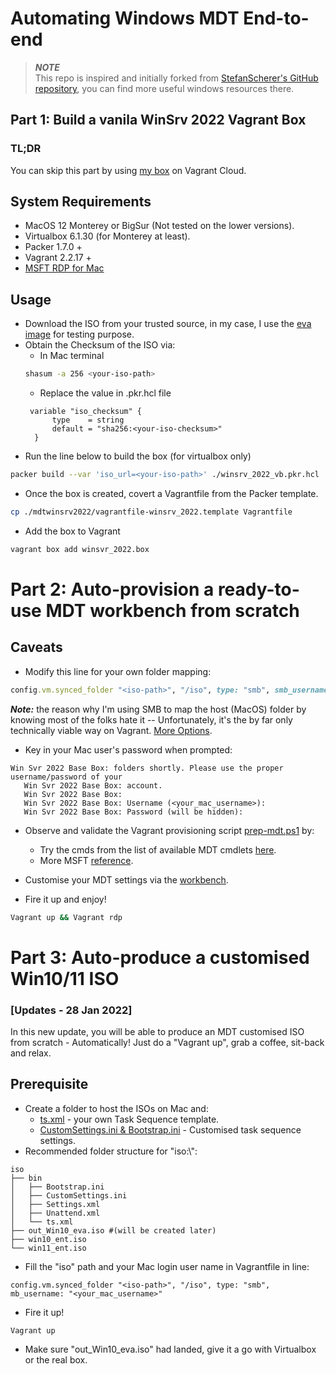 # Automating Windows MDT End-to-end

> **_NOTE_**  
> This repo is inspired and initially forked from [StefanScherer's GitHub repository](https://github.com/jeffskinnerbox/Windows-10-Vagrant-Box), you can find more useful windows resources there. 

## Part 1: Build a vanila WinSrv 2022 Vagrant Box
### TL;DR
You can skip this part by using [my box](https://app.vagrantup.com/sonykey2003/boxes/winsrv2022) on Vagrant Cloud.

## System Requirements
* MacOS 12 Monterey or BigSur (Not tested on the lower versions).
* Virtualbox 6.1.30 (for Monterey at least).
* Packer 1.7.0 +
* Vagrant 2.2.17 +
* [MSFT RDP for Mac](https://apps.apple.com/us/app/microsoft-remote-desktop/id1295203466?mt=12)


## Usage
* Download the ISO from your trusted source, in my case, I use the [eva image](https://www.microsoft.com/en-us/evalcenter/evaluate-windows-server-2022) for testing purpose.
* Obtain the Checksum of the ISO via:
  * In Mac terminal
  ```sh
  shasum -a 256 <your-iso-path>
  ```
  * Replace the value in .pkr.hcl file
  ```hcl
   variable "iso_checksum" {
        type    = string
        default = "sha256:<your-iso-checksum>"
    }
  ```
* Run the line below to build the box (for virtualbox only)
```sh
packer build --var 'iso_url=<your-iso-path>' ./winsrv_2022_vb.pkr.hcl
```
* Once the box is created, covert a Vagrantfile from the Packer template.
```sh
cp ./mdtwinsrv2022/vagrantfile-winsrv_2022.template Vagrantfile
```

* Add the box to Vagrant
```sh
vagrant box add winsvr_2022.box
```

# Part 2: Auto-provision a ready-to-use MDT workbench from scratch

## Caveats
* Modify this line for your own folder mapping:
```ruby
config.vm.synced_folder "<iso-path>", "/iso", type: "smb", smb_username: "<your_mac_username>"
```
  ***Note:*** the reason why I'm using SMB to map the host (MacOS) folder by knowing most of the folks hate it -- Unfortunately, it's the by far only technically viable way on Vagrant. [More Options](https://www.vagrantup.com/docs/synced-folders/basic_usage).
* Key in your Mac user's password when prompted:
 ```shell
 Win Svr 2022 Base Box: folders shortly. Please use the proper username/password of your
    Win Svr 2022 Base Box: account.
    Win Svr 2022 Base Box:  
    Win Svr 2022 Base Box: Username (<your_mac_username>): 
    Win Svr 2022 Base Box: Password (will be hidden): 
```
* Observe and validate the Vagrant provisioning script [prep-mdt.ps1](https://github.com/sonykey2003/mdtwinsrv2022/blob/master/scripts/prep-mdt.ps1) by:
  * Try the cmds from the list of available MDT cmdlets [here](https://techdirectarchive.com/2021/02/05/how-to-install-mdt-powershell-module/).
  * More MSFT [reference](https://docs.microsoft.com/en-us/mem/configmgr/mdt/samples-guide). 
* Customise your MDT settings via the [workbench](https://docs.microsoft.com/en-us/windows/deployment/deploy-windows-mdt/get-started-with-the-microsoft-deployment-toolkit). 



* Fire it up and enjoy!
```sh
Vagrant up && Vagrant rdp
```

#  Part 3: Auto-produce a customised Win10/11 ISO
### [Updates - 28 Jan 2022] 
In this new update, you will be able to produce an MDT customised ISO from scratch - Automatically! Just do a "Vagrant up", grab a coffee, sit-back and relax. 

## Prerequisite
* Create a folder to host the ISOs on Mac and:
  * [ts.xml](https://systemscenter.ru/mdt2012.en/tsxml.htm) - your own Task Sequence template.
  * [CustomSettings.ini & Bootstrap.ini](https://win10.guru/windows-deployment-with-mdt-part-3-customize-deployment/) - Customised task sequence settings. 
* Recommended folder structure for "iso:\\":
```
iso
├── bin
│   ├── Bootstrap.ini
│   ├── CustomSettings.ini
│   ├── Settings.xml
│   ├── Unattend.xml
│   └── ts.xml
├── out_Win10_eva.iso #(will be created later)
├── win10_ent.iso
└── win11_ent.iso
```
* Fill the "iso" path and your Mac login user name in Vagrantfile in line:
```
config.vm.synced_folder "<iso-path>", "/iso", type: "smb", mb_username: "<your_mac_username>"
```
* Fire it up!
```
Vagrant up 
```
* Make sure "out_Win10_eva.iso" had landed, give it a go with Virtualbox or the real box. 